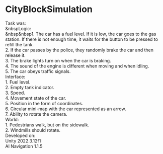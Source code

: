 # CityBlockSimulation
Task was:\
&nbspLogic:\
&nbsp&nbsp1. The car has a fuel level. If it is low, the car goes to the gas station. If there is not enough time, it waits for the button to be pressed to refill the tank.\
    2. If the car passes by the police, they randomly brake the car and then release it.\
    3. The brake lights turn on when the car is braking.\
    4. The sound of the engine is different when moving and when idling.\
    5. The car obeys traffic signals.\
  Interface:\
    1. Fuel level.\
    2. Empty tank indicator.\
    3. Speed.\
    4. Movement state of the car.\
    5. Position in the form of coordinates.\
    6. Circular mini-map with the car represented as an arrow.\
    7. Ability to rotate the camera.\
  World:\
    1. Pedestrians walk, but on the sidewalk.\
    2. Windmills should rotate.\
  Developed on:\
  Unity 2022.3.12f1\
  AI Navigation 1.1.5
